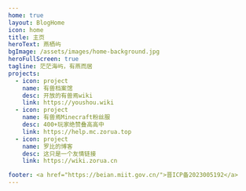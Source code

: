 ```yaml
---
home: true
layout: BlogHome
icon: home
title: 主页
heroText: 燕栖屿
bgImage: /assets/images/home-background.jpg
heroFullScreen: true
tagline: 茫茫海屿，有燕而居
projects:
  - icon: project
    name: 有兽档案馆
    desc: 开放的有兽焉wiki
    link: https://youshou.wiki
  - icon: project
    name: 有兽焉Minecraft粉丝服
    desc: 400+玩家绝赞叠高高中
    link: https://help.mc.zorua.top
  - icon: project
    name: 罗比的博客
    desc: 这只是一个友情链接
    link: https://wiki.zorua.cn

footer: <a href="https://beian.miit.gov.cn/">晋ICP备2023005192</a>
---
```

